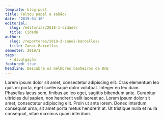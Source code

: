 ```yaml
---
template: blog-post
title: Faltou papel e sabão?
date: '2019-04-16'
editorial:
  slug: /editorias/2018-1-cidade/
  title: Cidade
author:
  slug: /reporteres/2018-2-zanei-barcellos/
  title: Zanei Barcellos
semester: 2019/1
tags:
  - divulgação
featured: true
headline: Descubra os melhores banheiros da UnB
---
```

Lorem ipsum dolor sit amet, consectetur adipiscing elit. Cras elementum leo quis mi porta, eget scelerisque dolor volutpat. Integer eu leo diam. Phasellus lacus sem, finibus ac leo eget, sagittis bibendum ante. Curabitur ultricies dui sapien, non hendrerit velit laoreet ac. Lorem ipsum dolor sit amet, consectetur adipiscing elit. Proin ut ante lorem. Donec interdum consequat urna, sit amet porta metus hendrerit at. Ut tristique nulla et nulla consequat, vitae maximus quam interdum.
